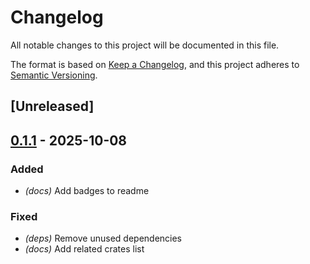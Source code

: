 # Changelog

All notable changes to this project will be documented in this file.

The format is based on [Keep a Changelog](https://keepachangelog.com/en/1.0.0/),
and this project adheres to [Semantic Versioning](https://semver.org/spec/v2.0.0.html).

## [Unreleased]

## [0.1.1](https://github.com/fooker/photonic/compare/photonic-output-split-v0.1.0...photonic-output-split-v0.1.1) - 2025-10-08

### Added

- *(docs)* Add badges to readme

### Fixed

- *(deps)* Remove unused dependencies
- *(docs)* Add related crates list
